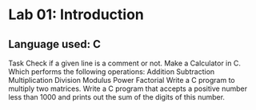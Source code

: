 # Lab 01: Introduction
## Language used: C
Task
Check if a given line is a comment or not.
Make a Calculator in C. Which performs the following operations:
Addition
Subtraction
Multiplication
Division
Modulus
Power
Factorial
Write a C program to multiply two matrices.
Write a C program that accepts a positive number less than 1000 and prints out the sum of the digits of this number.
